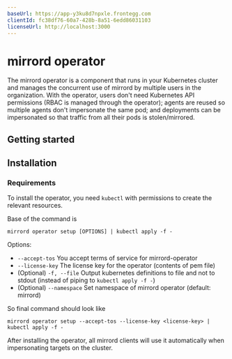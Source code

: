 ```yaml
---
baseUrl: https://app-y3ku8d7npxle.frontegg.com
clientId: fc38df76-60a7-428b-8a51-6edd86031103
licenseUrl: http://localhost:3000
---
```


# mirrord operator

The mirrord operator is a component that runs in your Kubernetes cluster and manages the concurrent use of mirrord by multiple users in the organization. With the operator, users don't need Kubernetes API permissions (RBAC is managed through the operator); agents are reused so multiple agents don't impersonate the same pod; and deployments can be impersonated so that traffic from all their pods is stolen/mirrored.

## Getting started
## Installation
### Requirements
To install the operator, you need `kubectl` with permissions to create the relevant resources.

Base of the command is

`mirrord operator setup [OPTIONS] | kubectl apply -f -`

Options:
- `--accept-tos` 
        You accept terms of service for mirrord-operator
- `--license-key`
        The license key for the operator (contents of pem file)
- (Optional) `-f, --file` 
        Output kubernetes definitions to file and not to stdout (instead of piping to `kubectl apply -f -`)
- (Optional) `--namespace` 
        Set namespace of mirrord operator (default: mirrord)

So final command should look like

`mirrord operator setup --accept-tos --license-key <license-key> | kubectl apply -f -`

After installing the operator, all mirrord clients will use it automatically when impersonating targets on the cluster.
